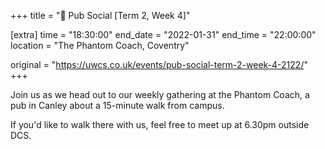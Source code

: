 +++
title = "🍔 Pub Social [Term 2, Week 4]"

[extra]
time = "18:30:00"
end_date = "2022-01-31"
end_time = "22:00:00"
location = "The Phantom Coach, Coventry"

original = "https://uwcs.co.uk/events/pub-social-term-2-week-4-2122/"    
+++

Join us as we head out to our weekly gathering at the Phantom Coach, a pub in Canley about a 15-minute walk from campus.

If you'd like to walk there with us, feel free to meet up at 6.30pm outside DCS.

